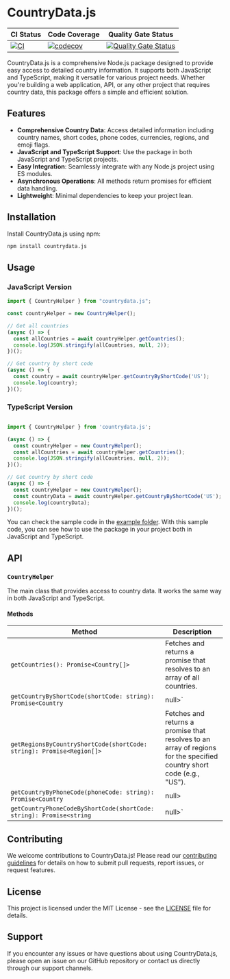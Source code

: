 # CountryData.js

| CI Status                                                                                                                                                               | Code Coverage                                                                                                                                               | Quality Gate Status                                                                                                                                                                                       |
| ----------------------------------------------------------------------------------------------------------------------------------------------------------------------- | ----------------------------------------------------------------------------------------------------------------------------------------------------------- | --------------------------------------------------------------------------------------------------------------------------------------------------------------------------------------------------------- |
| [![CI](https://github.com/Clifftech123/CountryData.js/actions/workflows/main.yml/badge.svg)](https://github.com/Clifftech123/CountryData.js/actions/workflows/main.yml) | [![codecov](https://codecov.io/github/Clifftech123/CountryData.js/graph/badge.svg?token=42Y3GT9MKN)](https://codecov.io/github/Clifftech123/CountryData.js) | [![Quality Gate Status](https://sonarcloud.io/api/project_badges/measure?project=Clifftech123_CountryData.js&metric=alert_status)](https://sonarcloud.io/summary/new_code?id=Clifftech123_CountryData.js) |



CountryData.js is a comprehensive Node.js package designed to provide easy access to detailed country information. It supports both JavaScript and TypeScript, making it versatile for various project needs. Whether you're building a web application, API, or any other project that requires country data, this package offers a simple and efficient solution.

## Features

- **Comprehensive Country Data**: Access detailed information including country names, short codes, phone codes, currencies, regions, and emoji flags.
- **JavaScript and TypeScript Support**: Use the package in both JavaScript and TypeScript projects.
- **Easy Integration**: Seamlessly integrate with any Node.js project using ES modules.
- **Asynchronous Operations**: All methods return promises for efficient data handling.
- **Lightweight**: Minimal dependencies to keep your project lean.

## Installation

Install CountryData.js using npm:

```sh
npm install countrydata.js
```

## Usage

### JavaScript Version

```javascript
import { CountryHelper } from "countrydata.js";

const countryHelper = new CountryHelper();

// Get all countries
(async () => {
  const allCountries = await countryHelper.getCountries();
  console.log(JSON.stringify(allCountries, null, 2));
})();

// Get country by short code
(async () => {
  const country = await countryHelper.getCountryByShortCode('US');
  console.log(country);
})();


```

### TypeScript Version

```typescript

import { CountryHelper } from 'countrydata.js';

(async () => {
  const countryHelper = new CountryHelper();
  const allCountries = await countryHelper.getCountries();
  console.log(JSON.stringify(allCountries, null, 2));
})();

// Get country by short code
(async () => {
  const countryHelper = new CountryHelper();
  const countryData = await countryHelper.getCountryByShortCode('US');
  console.log(countryData);
})();

```

You can check the sample code in the [example folder](https://github.com/Clifftech123/CountryData.js/tree/main/Sample).
With this sample code, you can see how to use the package in your project both in JavaScript and TypeScript.


## API

### `CountryHelper`

The main class that provides access to country data. It works the same way in both JavaScript and TypeScript.

#### Methods


| Method | Description |
|--------|-------------|
| `getCountries(): Promise<Country[]>` | Fetches and returns a promise that resolves to an array of all countries. |
| `getCountryByShortCode(shortCode: string): Promise<Country` | null>` | Fetches and returns a promise that resolves to a country object based on the provided country short code (e.g., "US"). Returns `null` if the country is not found. |
| `getRegionsByCountryShortCode(shortCode: string): Promise<Region[]>` | Fetches and returns a promise that resolves to an array of regions for the specified country short code (e.g., "US"). |
| `getCountryByPhoneCode(phoneCode: string): Promise<Country` | null> | Fetches and returns a promise that resolves to a country object based on the provided phone code (e.g., "1" for the US). Returns `null` if the country is not found. |
| `getCountryPhoneCodeByShortCode(shortCode: string): Promise<string` | null>` | Fetches and returns a promise that resolves to the phone code of a country based on the provided country short code (e.g., "US"). Returns `null` if the country is not found. |

## Contributing

We welcome contributions to CountryData.js! Please read our [contributing guidelines](CONTRIBUTING.md) for details on how to submit pull requests, report issues, or request features.

## License

This project is licensed under the MIT License - see the [LICENSE](LICENSE) file for details.

## Support

If you encounter any issues or have questions about using CountryData.js, please open an issue on our GitHub repository or contact us directly through our support channels.


